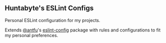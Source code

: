 ## Huntabyte's ESLint Configs

Personal ESLint configuration for my projects.

Extends [@antfu](https://github.com/antfu)'s [eslint-config](https://github.com/antfu/eslint-config) package with rules and configurations to fit my personal preferences.
